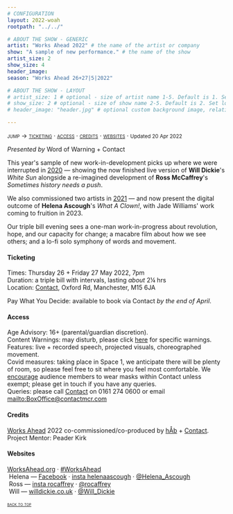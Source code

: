 ```yaml
---
# CONFIGURATION
layout: 2022-woah
rootpath: "../../"

# ABOUT THE SHOW - GENERIC
artist: "Works Ahead 2022" # the name of the artist or company
show: "A sample of new performance." # the name of the show
artist_size: 2
show_size: 4
header_image:    
season: "Works Ahead 26+27|5|2022"

# ABOUT THE SHOW - LAYOUT
# artist_size: 1 # optional - size of artist name 1-5. Default is 1. Set longer names to lower values
# show_size: 2 # optional - size of show name 2-5. Default is 2. Set longer names to lower values
# header_image: "header.jpg" # optional custom background image, relative to current page

---
```

<span style='font-variant: small-caps'>jump → [ticketing](/current/2022-worksahead/#ticketing) · [access](/current/2022-worksahead/#access) · [credits](/current/2022-worksahead/#credits) · [websites](/current/2022-worksahead/#websites)</span> · <small>Updated 20 Apr 2022</small>        
        
*Presented by* Word of Warning + Contact        
        
This year's sample of new work-in-development picks up where we were interrupted in [2020](/hab/worksahead/#2020) — showing the now finished live version of **Will Dickie**'s *White Sun* alongside a re-imagined development of **Ross McCaffrey**'s *Sometimes history needs a push*.        

We also commissioned two artists in [2021](/hab/worksahead/#2021) — and now present the digital outcome of **Helena Ascough**'s *What A Clown!*, with Jade Williams' work coming to fruition in 2023.        
        
Our triple bill evening sees a one-man work-in-progress about revolution, hope, and our capacity for change; a macabre film about how we see others; and a lo-fi solo symphony of words and movement.         
        
#### Ticketing          
Times: Thursday 26 + Friday 27 May 2022, 7pm<br>Duration: a triple bill with intervals, lasting *about* 2¼ hrs<br>Location: <a href="https://contactmcr.com/about-us/your-visit" target="_blank">Contact</a>, Oxford Rd, Manchester, M15 6JA        
        
Pay What You Decide: available to book via Contact *by the end of April*.         
         
#### Access         
Age Advisory: 16+ (parental/guardian discretion).<br>Content Warnings: may disturb, please click [here](/warnings) for specific warnings.<br>Features: live + recorded speech, projected visuals, choreographed movement.<br>Covid measures: taking place in Space 1, we anticipate there will be plenty of room, so please feel free to sit where you feel most comfortable. We <a href="https://contactmcr.com/covid-19-faq" target="_blank">encourage</a> audience members to wear masks within Contact unless exempt; please get in touch if you have any queries.<br>Queries: please call <a href="https://contactmcr.com/accessibility" target="_blank">Contact</a> on 0161 274 0600 or email <mailto:BoxOffice@contactmcr.com>        
         
#### Credits         
[Works Ahead](/hab/worksahead) 2022 co-commissioned/co-produced by [hÅb](/hab) + <a href="https://contactmcr.com" target="_blank">Contact</a>.<br>Project Mentor: Peader Kirk        
         
#### Websites          
<a href="http://worksahead.org" target="_blank">WorksAhead.org</a> · <a href="http://twitter.com/hashtag/WorksAhead" target="_blank">#WorksAhead</a><br>
&nbsp;Helena — <a href="http://facebook.com/HelenaLouiseAscough" target="_blank">Facebook</a> · <a href="https://instagram.com/helenaascough" target="_blank">insta helenaascough</a> · <a href="http://twitter.com/Helena_Ascough" target="_blank">@Helena_Ascough</a><br>&nbsp;Ross — <a href="https://instagram.com/rocaffrey" target="_blank">insta rocaffrey</a> · <a href="https://twitter.com/rocaffrey" target="_blank">@rocaffrey</a><br>&nbsp;Will — <a href="http://willdickie.co.uk" target="_blank">willdickie.co.uk</a> · <a href="http://twitter.com/Will_Dickie" target="_blank">@Will_Dickie</a>       
        
<small><span style='font-variant: small-caps'>[back to top](/current/2022-worksahead)</span></small>
